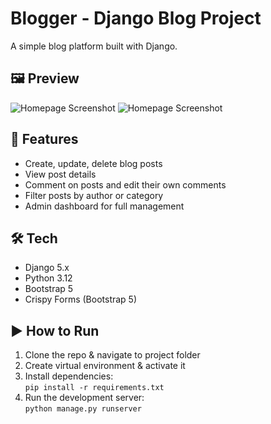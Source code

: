 # Blogger - Django Blog Project

A simple blog platform built with Django.

## 🖼️ Preview

![Homepage Screenshot](screenshots/homepage1.png)
![Homepage Screenshot](screenshots/homepage2.png)

## 🚀 Features
- Create, update, delete blog posts
- View post details
- Comment on posts and edit their own comments
- Filter posts by author or category
- Admin dashboard for full management

## 🛠 Tech
- Django 5.x
- Python 3.12
- Bootstrap 5
- Crispy Forms (Bootstrap 5)

## ▶️ How to Run
1. Clone the repo & navigate to project folder  
2. Create virtual environment & activate it  
3. Install dependencies:  
   `pip install -r requirements.txt`  
4. Run the development server:  
   `python manage.py runserver`